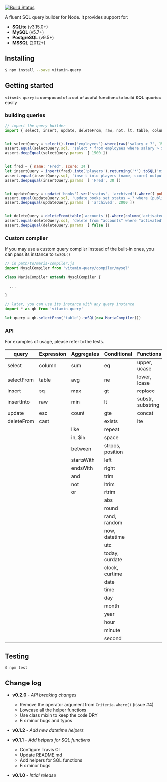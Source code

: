 [![Build Status](https://travis-ci.org/vitaminjs/query-builder.svg?branch=master)](https://travis-ci.org/vitaminjs/query-builder)

A fluent SQL query builder for Node.
It provides support for:
- **SQLite** (v3.15.0+)
- **MySQL** (v5.7+)
- **PostgreSQL** (v9.5+)
- **MSSQL** (2012+)

## Installing

```bash
$ npm install --save vitamin-query
```

## Getting started

`vitamin-query` is composed of a set of useful functions to build SQL queries easily

### building queries

```js
// import the query builder
import { select, insert, update, deleteFrom, raw, not, lt, table, column } from 'vitamin-query'


let selectQuery = select().from('employees').where(raw('salary > ?', 1500)).toSQL('pg')
assert.equal(selectQuery.sql, 'select * from employees where salary > $1')
assert.deepEqual(selectQuery.params, [ 1500 ])


let fred = { name: "Fred", score: 30 }
let insertQuery = insert(fred).into('players').returning('*').toSQL('mssql')
assert.equal(insertQuery.sql, 'insert into players (name, score) output inserted.* values (?, ?)')
assert.deepEqual(insertQuery.params, [ 'Fred', 30 ])


let updateQuery = update('books').set('status', 'archived').where({ publish_date: not(lt(2000)) }).toSQL('mysql')
assert.equal(updateQuery.sql, 'update books set status = ? where (publish_date >= ?)')
assert.deepEqual(updateQuery.params, [ 'archived', 2000 ])


let deleteQuery = deleteFrom(table('accounts')).where(column('activated'), false).toSQL('sqlite')
assert.equal(deleteQuery.sql, 'delete from "accounts" where "activated" = ?')
assert.deepEqual(deleteQuery.params, [ false ])
```

### Custom compiler

If you may use a custom query compiler instead of the built-in ones, you can pass its instance to `toSQL()`

```js
// in path/to/maria-compiler.js
import MysqlCompiler from 'vitamin-query/compiler/mysql'

class MariaCompiler extends MysqlCompiler {
  
  ...
  
}

// later, you can use its instance with any query instance
import * as qb from 'vitamin-query'

let query = qb.selectFrom('table').toSQL(new MariaCompiler())
```

### API

For examples of usage, please refer to the tests.

query | Expression | Aggregates | Conditional | Functions
----- | ---------- | ---------- | ----------- | ---------
select | column | sum | eq | upper, ucase
selectFrom | table | avg | ne | lower, lcase
insert | sq | max | gt | replace
insertInto | raw | min | lt | substr, substring
update | esc | count | gte | concat
deleteFrom | cast | | exists | lte | len, length
 | | | like | repeat
 | | | in, $in | space
 | | | between | strpos, position
 | | | startsWith | left
 | | | endsWith | right
 | | | and | trim
 | | | not | ltrim
 | | | or | rtrim
 | | | | abs
 | | | | round
 | | | | rand, random
 | | | | now, datetime
 | | | | utc
 | | | | today, curdate
 | | | | clock, curtime
 | | | | date
 | | | | time
 | | | | day
 | | | | month
 | | | | year
 | | | | hour
 | | | | minute
 | | | | second

## Testing

```bash
$ npm test
```

## Change log

- **v0.2.0** - _API breaking changes_
  - Remove the operator argument from `Criteria.where()` (issue #4)
  - Lowcase all the helper functions
  - Use class mixin to keep the code DRY
  - Fix minor bugs  and typos

- **v0.1.2** - _Add new datetime helpers_

- **v0.1.1** - _Add helpers for SQL functions_
  - Configure Travis CI
  - Update README.md
  - Add helpers for SQL functions
  - Fix minor bugs
  
- **v0.1.0** - _Intial release_